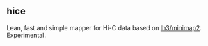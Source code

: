 ## hice

Lean, fast and simple mapper for Hi-C data based on [lh3/minimap2](https://github.com/new).
Experimental.

